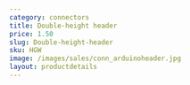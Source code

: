 ```yaml
---
category: connectors
title: Double-height header
price: 1.50
slug: Double-height-header
sku: HGW
image: /images/sales/conn_arduinoheader.jpg
layout: productdetails
---
```



